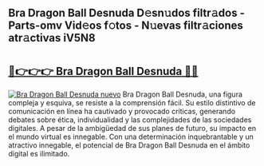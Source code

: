 ## Bra Dragon Ball Desnuda D𝚎sn𝚞dos filtr𝚊dos - Parts-omv Vid𝚎os f𝚘tos - N𝚞evas filtr𝚊ciones atr𝚊ctivas iV5N8

# <h2><a href="http://mb605vd.tromn.icu/?c=Bra+Dragon+Ball+Desnuda">🔗👉👉👉 Bra Dragon Ball Desnuda 🔗🔗</a></h2>

[![Bra Dragon Ball Desnuda nuevo](https://i.imgur.com/pEAQMta.gif)](http://mb605vd.tromn.icu/?c=Bra+Dragon+Ball+Desnuda)
Bra Dragon Ball Desnuda, una figura compleja y esquiva, se resiste a la comprensión fácil. Su estilo distintivo de comunicación en línea ha cautivado y provocado críticas, generando debates sobre ética, individualidad y las complejidades de las sociedades digitales. A pesar de la ambigüedad de sus planes de futuro, su impacto en el mundo virtual es innegable. Con una determinación inquebrantable y un atractivo innegable, el potencial de Bra Dragon Ball Desnuda en el ámbito digital es ilimitado.
